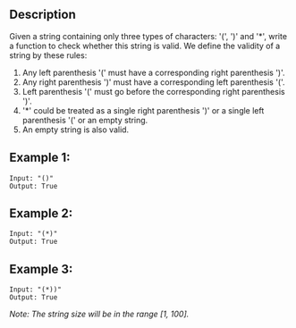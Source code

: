 ## Description

Given a string containing only three types of characters: '(', ')' and '*', write a function to check whether this string is valid. We define the validity of a string by these rules:

1. Any left parenthesis '(' must have a corresponding right parenthesis ')'.
2. Any right parenthesis ')' must have a corresponding left parenthesis '('.
3. Left parenthesis '(' must go before the corresponding right parenthesis ')'.
4. '*' could be treated as a single right parenthesis ')' or a single left parenthesis '(' or an empty string.
5. An empty string is also valid.

## Example 1:

```
Input: "()"
Output: True
```

## Example 2:
```
Input: "(*)"
Output: True
```

## Example 3:

```
Input: "(*))"
Output: True
```

*Note: The string size will be in the range [1, 100].*
